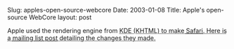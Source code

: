 Slug: apples-open-source-webcore
Date: 2003-01-08
Title: Apple's open-source WebCore
layout: post

Apple used the rendering engine from <acronym title="K Desktop Environment">KDE (KHTML) to make <a href="http://www.apple.com/safari">Safari</a>. Here is a <a href="http://lists.kde.org/?l=kfm-devel&amp;m=104196912316326&amp;w=2">mailing list post</a> detailing the changes they made.</acronym>

